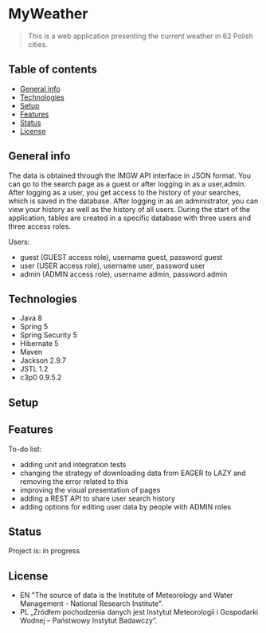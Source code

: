 # MyWeather
> This is a web application presenting the current weather in 62 Polish cities.

## Table of contents
* [General info](#general-info)
* [Technologies](#technologies)
* [Setup](#setup)
* [Features](#features)
* [Status](#status)
* [License](#license)

## General info
The data is obtained through the IMGW API interface in JSON format.
You can go to the search page as a guest or after logging in as a user,admin. 
After logging as a user, you get access to the history of your searches, which is saved in the database.
After logging in as an administrator, you can view your history as well as the history of all users.
During the start of the application, tables are created in a specific database with three users and three access roles.

 Users:
 * guest (GUEST access role), username guest, password guest
 * user (USER access role), username user, password user
 * admin (ADMIN access role), username admin, password admin
 
 


## Technologies
   * Java 8
   * Spring 5
   * Spring Security 5
   * Hibernate 5
   * Maven
   * Jackson 2.9.7
   * JSTL 1.2
   * c3p0 0.9.5.2

## Setup

## Features
 To-do list:
  * adding unit and integration tests
  * changing the strategy of downloading data from EAGER to LAZY and removing the error related to this
  * improving the visual presentation of pages
  * adding a REST API to share user search history
  * adding options for editing user data by people with ADMIN roles

## Status
Project is: in progress

## License
   * EN "The source of data is the Institute of Meteorology and Water Management - National Research Institute".
   * PL „Źródłem pochodzenia danych jest Instytut Meteorologii i Gospodarki Wodnej – Państwowy Instytut Badawczy”.
